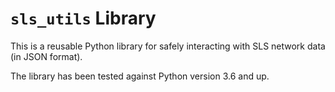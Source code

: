 # `sls_utils` Library

This is a reusable Python library for safely interacting with SLS network data (in JSON format).

The library has been tested against Python version 3.6 and up.
